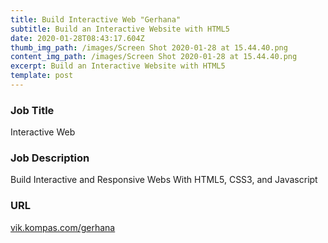 ```yaml
---
title: Build Interactive Web "Gerhana"
subtitle: Build an Interactive Website with HTML5
date: 2020-01-28T08:43:17.604Z
thumb_img_path: /images/Screen Shot 2020-01-28 at 15.44.40.png
content_img_path: /images/Screen Shot 2020-01-28 at 15.44.40.png
excerpt: Build an Interactive Website with HTML5
template: post
---
```

### Job Title

Interactive Web

### Job Description

Build Interactive and Responsive Webs With HTML5, CSS3, and Javascript

### URL

[](https://cookin.id/)[vik.kompas.com/gerhana](https://vik.kompas.com/gerhana)

